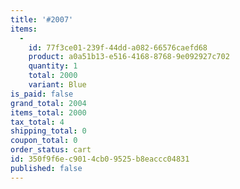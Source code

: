 ```yaml
---
title: '#2007'
items:
  -
    id: 77f3ce01-239f-44dd-a082-66576caefd68
    product: a0a51b13-e516-4168-8768-9e092927c702
    quantity: 1
    total: 2000
    variant: Blue
is_paid: false
grand_total: 2004
items_total: 2000
tax_total: 4
shipping_total: 0
coupon_total: 0
order_status: cart
id: 350f9f6e-c901-4cb0-9525-b8eaccc04831
published: false
---
```

